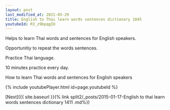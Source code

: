 ```yaml
---
layout: post
last_modified_at: 2021-03-29
title: English to Thai learn words sentences dictionary 1045 
youtubeId: R3_z9bpqgIU
---
```

 
 
Helps to learn Thai words and sentences for English speakers.

Opportunitiy to repeat the words sentences. 

Practice Thai language. 
 
10 minutes practice every day. 
 
How to learn Thai words and sentences for English speakers 
 
{% include youtubePlayer.html id=page.youtubeId %}
 
 
[Next]({{ site.baseurl }}{% link  split2/_posts/2015-01-17-English to thai learn words sentences dictionary 1411 .md%})
 
